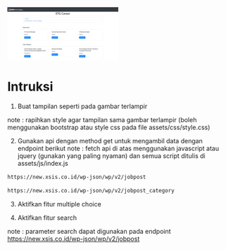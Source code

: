 <img src="/hasil.png" width="50%">

# Intruksi

1. Buat tampilan seperti pada gambar terlampir

note : rapihkan style agar tampilan sama gambar terlampir (boleh menggunakan bootstrap atau style css pada file assets/css/style.css)

2. Gunakan api dengan method get  untuk mengambil data dengan endpoint berikut
note : fetch api di atas menggunakan javascript atau jquery (gunakan yang paling nyaman) dan semua script ditulis di assets/js/index.js

 ```bash
https://new.xsis.co.id/wp-json/wp/v2/jobpost
```

 ```bash
https://new.xsis.co.id/wp-json/wp/v2/jobpost_category
```

3. Aktifkan fitur multiple choice

4. Aktifkan fitur search

note : parameter search dapat digunakan pada endpoint <https://new.xsis.co.id/wp-json/wp/v2/jobpost>
